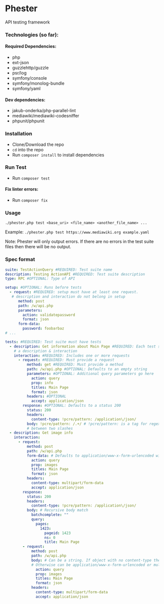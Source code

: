 # Phester

API testing framework


### Technologies (so far):
#### Required Dependencies:
- php
- ext-json
- guzzlehttp/guzzle
- psr/log
- symfony/console
- symfony/monolog-bundle
- symfony/yaml

#### Dev dependencies:
- jakub-onderka/php-parallel-lint
- mediawiki/mediawiki-codesniffer
- phpunit/phpunit


### Installation
- Clone/Download the repo
- `cd` into the repo
- Run `composer install` to install dependencies

### Run Test
- Run `composer test`

#### Fix linter errors:
- Run `composer fix`

### Usage
`./phester.php test <base_uri> <file_name> <another_file_name> ...`

Example: `./phester.php test https://www.mediawiki.org example.yaml`

Note: Phester will only output errors. If there are no errors in the test suite files then there will be no output.

### Spec format

```yaml
suite: TestActionQuery #REQUIRED: Test suite name
description: Testing ActionAPI #REQUIRED: Test suite description
type: RPC #OPTIONAL: Type of API 

setup: #OPTIONAL: Runs before tests
  - request: #REQUIRED: setup must have at least one request. 
   # description and interaction do not belong in setup
      method: post
      path: /w/api.php
      parameters:
        action: validatepassword
        format: json
      form-data:
        password: foobarbaz
# ...

tests: #REQUIRED: Test suite must have tests
  - description: Get information about Main Page #REQUIRED: Each test sequence must have
    # a description & interaction
    interaction: #REQUIRED: Includes one or more requests 
      - request: #REQUIRED: Must provide a request
          method: get #REQUIRED: Must provide a method
          path: /w/api.php #OPTIONAL: Defaults to an empty string
          parameters: #OPTIONAL: Additional query parameters go here
            action: query
            prop: info
            titles: Main Page
            format: json
          headers: #OPTIONAL
            accept: application/json
        response: #OPTIONAL: Defaults to a status 200
          status: 200
          headers:
            content-type: !pcre/pattern: /application\/json/ 
          body: !pcre/pattern: /.+/ # !pcre/pattern: is a tag for regex. The pattern must be
          # between two slashes
  - description: Get image info
    interaction:
      - request:
          method: post
          path: /w/api.php
          form-data: # Defaults to application/www-x-form-urlencoded without a specified content-type
            action: query
            prop: images
            titles: Main Page
            format: json
          headers:
            content-type: multipart/form-data
            accept: application/json
        response:
          status: 200
          headers:
            content-type: !pcre/pattern: /application\/json/
          body: # Recursive body match
            batchcomplete: ""
            query:
              pages:
                1423:
                  pageid: 1423
                  ns: 0
                  title: Main Page
        - request:
            method: post
            path: /w/api.php
            body: # Can be a string. If object with no content-type then it defaults to application/json. 
            # Otherwise can be application/www-x-form-urlencoded or multipart/form-data
              action: query
              prop: images
              titles: Main Page
              format: json
            headers:
              content-type: multipart/form-data
              accept: application/json
```
